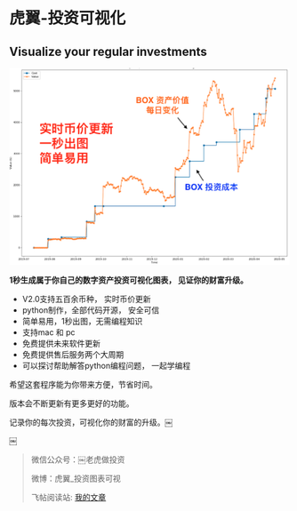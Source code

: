 # 虎翼-投资可视化 
## Visualize your regular investments

![](Picture.png)

**1秒生成属于你自己的数字资产投资可视化图表， 见证你的财富升级。**

* V2.0支持五百余币种， 实时币价更新
* python制作，全部代码开源， 安全可信
* 简单易用，1秒出图，无需编程知识
* 支持mac 和 pc
* 免费提供未来软件更新
* 免费提供售后服务两个大周期
* 可以探讨帮助解答python编程问题， 一起学编程

希望这套程序能为你带来方便，节省时间。

版本会不断更新有更多更好的功能。 

记录你的每次投资，可视化你的财富的升级。￼

￼


>微信公众号：￼老虎做投资
>
> 微博：虎翼_投资图表可视
>
>飞帖阅读站: [我的文章](https://read.firesbox.com/posts/23b411ab7cf4ab2e6974cf7e2030e1ad225c9132d8f7c74b48ae35e7de81613f)


